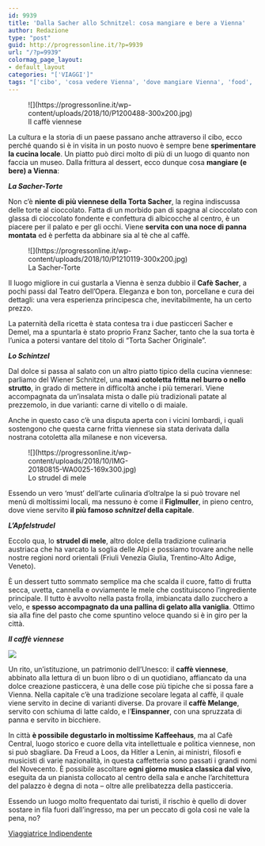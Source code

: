 ```yaml
---
id: 9939
title: 'Dalla Sacher allo Schnitzel: cosa mangiare e bere a Vienna'
author: Redazione
type: "post"
guid: http://progressonline.it/?p=9939
url: "/?p=9939"
colormag_page_layout:
- default_layout
categories: "['VIAGGI']"
tags: "['cibo', 'cosa vedere Vienna', 'dove mangiare Vienna', 'food', 'vacanza Vienna', 'Vienna']"
---
```


<figure aria-describedby="caption-attachment-9941" class="wp-caption alignleft" id="attachment_9941" style="width: 438px">![](https://progressonline.it/wp-content/uploads/2018/10/P1200488-300x200.jpg)<figcaption class="wp-caption-text" id="caption-attachment-9941">Il caffè viennese</figcaption></figure>

La cultura e la storia di un paese passano anche attraverso il cibo, ecco perché quando si è in visita in un posto nuovo è sempre bene **sperimentare la cucina locale**. Un piatto può dirci molto di più di un luogo di quanto non faccia un museo. Dalla frittura al dessert, ecco dunque cosa **mangiare (e bere) a Vienna**:

***La Sacher-Torte***

Non c’è **niente di più viennese della Torta Sacher**, la regina indiscussa delle torte al cioccolato. Fatta di un morbido pan di spagna al cioccolato con glassa di cioccolato fondente e confettura di albicocche al centro, è un piacere per il palato e per gli occhi. Viene **servita con una noce di panna montata** ed è perfetta da abbinare sia al tè che al caffè.

<figure aria-describedby="caption-attachment-9942" class="wp-caption alignright" id="attachment_9942" style="width: 429px">![](https://progressonline.it/wp-content/uploads/2018/10/P1210119-300x200.jpg)<figcaption class="wp-caption-text" id="caption-attachment-9942">La Sacher-Torte</figcaption></figure>

Il luogo migliore in cui gustarla a Vienna è senza dubbio il **Cafè Sacher**, a pochi passi dal Teatro dell’Opera. Eleganza e bon ton, porcellane e cura dei dettagli: una vera esperienza principesca che, inevitabilmente, ha un certo prezzo.

La paternità della ricetta è stata contesa tra i due pasticceri Sacher e Demel, ma a spuntarla è stato proprio Franz Sacher, tanto che la sua torta è l’unica a potersi vantare del titolo di “Torta Sacher Originale”.

***Lo Schintzel***

Dal dolce si passa al salato con un altro piatto tipico della cucina viennese: parliamo del Wiener Schnitzel, una **maxi cotoletta fritta nel burro o nello strutto**, in grado di mettere in difficoltà anche i più temerari. Viene accompagnata da un’insalata mista o dalle più tradizionali patate al prezzemolo, in due varianti: carne di vitello o di maiale.

Anche in questo caso c’è una disputa aperta con i vicini lombardi, i quali sostengono che questa carne fritta viennese sia stata derivata dalla nostrana cotoletta alla milanese e non viceversa.

<figure aria-describedby="caption-attachment-9944" class="wp-caption alignleft" id="attachment_9944" style="width: 264px">![](https://progressonline.it/wp-content/uploads/2018/10/IMG-20180815-WA0025-169x300.jpg)<figcaption class="wp-caption-text" id="caption-attachment-9944">Lo strudel di mele</figcaption></figure>

Essendo un vero ‘must’ dell’arte culinaria d’oltralpe la si può trovare nel menù di moltissimi locali, ma nessuno è come il **Figlmuller**, in pieno centro, dove viene servito **il più famoso *schnitzel* della capitale**.

***L’Apfelstrudel***

Eccolo qua, lo **strudel di mele**, altro dolce della tradizione culinaria austriaca che ha varcato la soglia delle Alpi e possiamo trovare anche nelle nostre regioni nord orientali (Friuli Venezia Giulia, Trentino-Alto Adige, Veneto).

È un dessert tutto sommato semplice ma che scalda il cuore, fatto di frutta secca, uvetta, cannella e ovviamente le mele che costituiscono l’ingrediente principale. Il tutto è avvolto nella pasta frolla, imbiancata dallo zucchero a velo, e **spesso accompagnato da una pallina di gelato alla vaniglia**. Ottimo sia alla fine del pasto che come spuntino veloce quando si è in giro per la città.

***Il caffè viennese***

![](https://progressonline.it/wp-content/uploads/2018/10/IMG-20180815-WA0038-169x300.jpg)

Un rito, un’istituzione, un patrimonio dell’Unesco: il **caffè viennese**, abbinato alla lettura di un buon libro o di un quotidiano, affiancato da una dolce creazione pasticcera, è una delle cose più tipiche che si possa fare a Vienna. Nella capitale c’è una tradizione secolare legata al caffè, il quale viene servito in decine di varianti diverse. Da provare il **caffè Melange**, servito con schiuma di latte caldo, e l’**Einspanner**, con una spruzzata di panna e servito in bicchiere.

In città **è possibile degustarlo in moltissime Kaffeehaus**, ma al Cafè Central, luogo storico e cuore della vita intellettuale e politica viennese, non si può sbagliare. Da Freud a Loos, da Hitler a Lenin, ai ministri, filosofi e musicisti di varie nazionalità, in questa caffetteria sono passati i grandi nomi del Novecento. È possibile ascoltare **ogni giorno musica classica dal vivo**, eseguita da un pianista collocato al centro della sala e anche l’architettura del palazzo è degna di nota – oltre alle prelibatezza della pasticceria.

Essendo un luogo molto frequentato dai turisti, il rischio è quello di dover sostare in fila fuori dall’ingresso, ma per un peccato di gola così ne vale la pena, no?

[Viaggiatrice Indipendente](https://viaggiatriceindipendente.wordpress.com/)